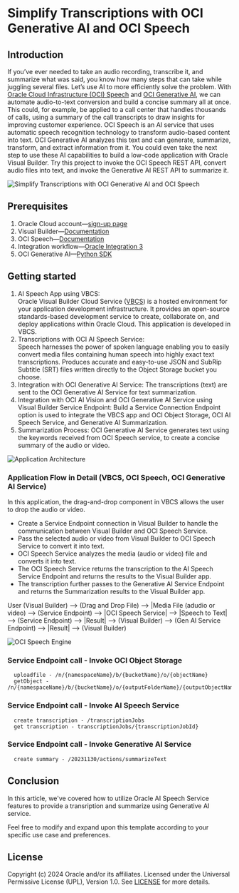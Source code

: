 # Simplify Transcriptions with OCI Generative AI and OCI Speech

## Introduction

If you’ve ever needed to take an audio recording, transcribe it, and summarize what was said, you know how many steps that can take while juggling several files. Let’s use AI to more efficiently solve the problem.
With [Oracle Cloud Infrastructure (OCI) Speech](https://www.oracle.com/uk/artificial-intelligence/speech/) and [OCI Generative AI](https://www.oracle.com/uk/artificial-intelligence/generative-ai/generative-ai-service/), we can automate audio-to-text conversion and build a concise summary all at once. This could, for example, be applied to a call center that handles thousands of calls, using a summary of the call transcripts to draw insights for improving customer experience.
OCI Speech is an AI service that uses automatic speech recognition technology to transform audio-based content into text. OCI Generative AI analyzes this text and can generate, summarize, transform, and extract information from it. You could even take the next step to use these AI capabilities to build a low-code application with Oracle Visual Builder.
Try this project to invoke the OCI Speech REST API, convert audio files into text, and invoke the Generative AI REST API to summarize it.

![Simplify Transcriptions with OCI Generative AI and OCI Speech](files/AISpeechGenAISummary.png)

## Prerequisites

1. Oracle Cloud account—[sign-up page](https://signup.cloud.oracle.com/)
2. Visual Builder—[Documentation](https://docs.oracle.com/en/cloud/paas/app-builder-cloud/index.html)
3. OCI Speech—[Documentation](https://docs.oracle.com/en-us/iaas/Content/speech/using/speech.htm#overview)
4. Integration workflow—[Oracle Integration 3](https://docs.oracle.com/en-us/iaas/application-integration/index.html)
5. OCI Generative AI—[Python SDK](https://pypi.org/project/oci/)

## Getting started

1. AI Speech App using VBCS:  
Oracle Visual Builder Cloud Service ([VBCS](https://www.oracle.com/uk/application-development/visual-builder/)) is a hosted environment for your application development infrastructure. It provides an open-source standards-based development service to create, collaborate on, and deploy applications within Oracle Cloud. This application is developed in VBCS.
2. Transcriptions with OCI AI Speech Service:  
Speech harnesses the power of spoken language enabling you to easily convert media files containing human speech into highly exact text transcriptions.
Produces accurate and easy-to-use JSON and SubRip Subtitle (SRT) files written directly to the Object Storage bucket you choose.
3. Integration with OCI Generative AI Service:
The transcriptions (text) are sent to the OCI Generative AI Service for text summarization.
4. Integration with OCI AI Vision and OCI Generative AI Service using Visual Builder Service Endpoint:
Build a Service Connection Endpoint option is used to integrate the VBCS app and OCI Object Storage, OCI AI Speech Service, and Generative AI Summarization.
5. Summarization Process:
OCI Generative AI Service generates text using the keywords received from OCI Speech service, to create a concise summary of the audio or video.

![Application Architecture](files/AISpeechSummaryAppArch.svg)

### Application Flow in Detail (VBCS, OCI Speech, OCI Generative AI Service)

In this application, the drag-and-drop component in VBCS allows the user to drop the audio or video.

- Create a Service Endpoint connection in Visual Builder to handle the communication between Visual Builder and OCI Speech Service.
- Pass the selected audio or video from Visual Builder to OCI Speech Service to convert it into text.
- OCI Speech Service analyzes the media (audio or video) file and converts it into text.
- The OCI Speech Service returns the transcription to the AI Speech Service Endpoint and returns the results to the Visual Builder app.
- The transcription further passes to the Generative AI Service Endpoint and returns the Summarization results to the Visual Builder app.

User (Visual Builder) --> (Drag and Drop File) --> |Media File (adudio or video) --> (Service Endpoint) --> |OCI Speech Service| --> |Speech to Text| --> (Service Endpoint) --> |Result| --> (Visual Builder) --> (Gen AI Service Endpoint) --> |Result| --> (Visual Builder) 

![OCI Speech Engine](files/AISpeechEngine.png)

### Service Endpoint call - Invoke OCI Object Storage

      uploadfile - /n/{namespaceName}/b/{bucketName}/o/{objectName}
      getObject - /n/{namespaceName}/b/{bucketName}/o/{outputFolderName}/{outputObjectName}

### Service Endpoint call - Invoke AI Speech Service 

      create transcription - /transcriptionJobs
      get transcription - transcriptionJobs/{transcriptionJobId}

### Service Endpoint call - Invoke Generative AI Service

      create summary - /20231130/actions/summarizeText

## Conclusion

In this article, we've covered how to utilize Oracle AI Speech Service features to provide a transription and summarize using Generative AI service.  

Feel free to modify and expand upon this template according to your specific use case and preferences.

## License
Copyright (c) 2024 Oracle and/or its affiliates.
Licensed under the Universal Permissive License (UPL), Version 1.0.
See [LICENSE](https://github.com/oracle-devrel/technology-engineering/blob/main/LICENSE) for more details.